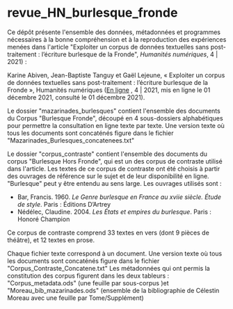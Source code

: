 # revue_HN_burlesque_fronde

Ce dépôt présente l'ensemble des données, métadonnées et programmes nécessaires à la bonne compréhension et à la reproduction des expériences menées dans l'article "Exploiter un corpus de données textuelles sans post-traitement : l’écriture burlesque de la Fronde", _Humanités numériques_, 4 | 2021) :

Karine Abiven, Jean-Baptiste Tanguy et Gaël Lejeune, « Exploiter un corpus de données textuelles sans post-traitement : l’écriture burlesque de la Fronde », Humanités numériques ([En ligne](http://journals.openedition.org/revuehn/2355) , 4 | 2021, mis en ligne le 01 décembre 2021, consulté le 01 décembre 2021).

Le dossier "mazarinades_burlesques" contient l'ensemble des documents du Corpus "Burlesque Fronde", découpé en 4 sous-dossiers alphabétiques pour permettre la consultation en ligne texte par texte. Une version texte où tous les documents sont concaténés figure dans le fichier "Mazarinades_Burlesques_concatenees.txt"

Le dossier "corpus_contraste" contient l'ensemble des documents du corpus "Burlesque Hors Fronde", qui est un des corpus de contraste utilisé dans l'article. Les textes de ce corpus de contraste ont été choisis à partir des ouvrages de référence sur le sujet et de leur disponibilité en ligne. "Burlesque" peut y être entendu au sens large. Les ouvrages utilisés sont :
 - Bar, Francis. 1960. _Le Genre burlesque en France au xviie siècle. Étude de style_. Paris : Éditions D’Artrey
 - Nédélec, Claudine. 2004. _Les États et empires du burlesque_. Paris : Honoré Champion
 
Ce corpus de contraste comprend 33 textes en vers (dont 9 pièces de théâtre), et 12 textes en prose.

Chaque fichier texte correspond à un document. Une version texte où  tous les documents sont concaténés figure dans le fichier "Corpus_Contraste_Concatene.txt"
Les métadonnées qui ont permis la constitution des corpus figurent dans les deux tableurs : "Corpus_metadata.ods" (une feuille par sous-corpus )et "Moreau_bib_mazarinades.ods" (ensemble de la bibliographie de Célestin Moreau avec une feuille par Tome/Supplément)
